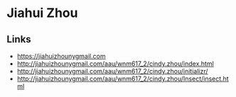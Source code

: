 # Jiahui Zhou

## Links
- https://jiahuizhounygmail.com
- http://jiahuizhounygmail.com/aau/wnm617_2/cindy.zhou/index.html
- http://jiahuizhounygmail.com/aau/wnm617_2/cindy.zhou/initializr/
- http://jiahuizhounygmail.com/aau/wnm617_2/cindy.zhou/Insect/insect.html